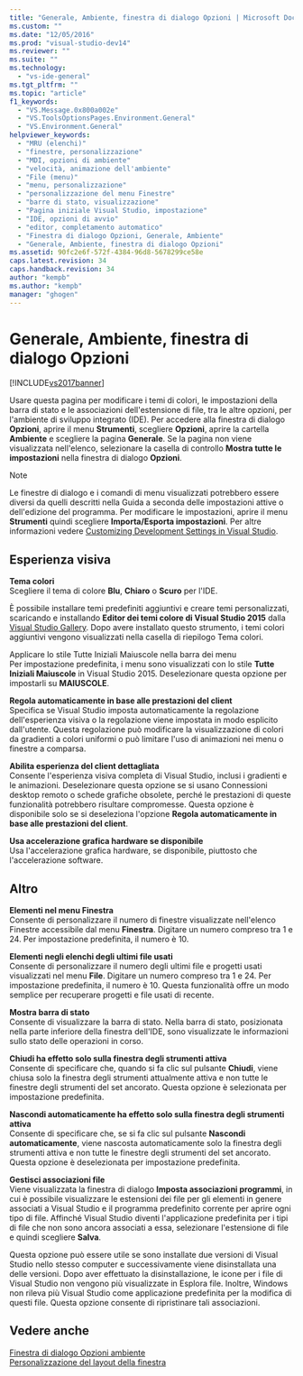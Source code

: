 ```yaml
---
title: "Generale, Ambiente, finestra di dialogo Opzioni | Microsoft Docs"
ms.custom: ""
ms.date: "12/05/2016"
ms.prod: "visual-studio-dev14"
ms.reviewer: ""
ms.suite: ""
ms.technology: 
  - "vs-ide-general"
ms.tgt_pltfrm: ""
ms.topic: "article"
f1_keywords: 
  - "VS.Message.0x800a002e"
  - "VS.ToolsOptionsPages.Environment.General"
  - "VS.Environment.General"
helpviewer_keywords: 
  - "MRU (elenchi)"
  - "finestre, personalizzazione"
  - "MDI, opzioni di ambiente"
  - "velocità, animazione dell'ambiente"
  - "File (menu)"
  - "menu, personalizzazione"
  - "personalizzazione del menu Finestre"
  - "barre di stato, visualizzazione"
  - "Pagina iniziale Visual Studio, impostazione"
  - "IDE, opzioni di avvio"
  - "editor, completamento automatico"
  - "Finestra di dialogo Opzioni, Generale, Ambiente"
  - "Generale, Ambiente, finestra di dialogo Opzioni"
ms.assetid: 90fc2e6f-572f-4384-96d8-5678299ce58e
caps.latest.revision: 34
caps.handback.revision: 34
author: "kempb"
ms.author: "kempb"
manager: "ghogen"
---
```

# Generale, Ambiente, finestra di dialogo Opzioni
[!INCLUDE[vs2017banner](../../code-quality/includes/vs2017banner.md)]

Usare questa pagina per modificare i temi di colori, le impostazioni della barra di stato e le associazioni dell'estensione di file, tra le altre opzioni, per l'ambiente di sviluppo integrato \(IDE\).  Per accedere alla finestra di dialogo **Opzioni**, aprire il menu **Strumenti**, scegliere **Opzioni**, aprire la cartella **Ambiente** e scegliere la pagina **Generale**.  Se la pagina non viene visualizzata nell'elenco, selezionare la casella di controllo **Mostra tutte le impostazioni** nella finestra di dialogo **Opzioni**.  
  
> [!NOTE]
>  Le finestre di dialogo e i comandi di menu visualizzati potrebbero essere diversi da quelli descritti nella Guida a seconda delle impostazioni attive o dell'edizione del programma.  Per modificare le impostazioni, aprire il menu **Strumenti** quindi scegliere **Importa\/Esporta impostazioni**.  Per altre informazioni vedere [Customizing Development Settings in Visual Studio](http://msdn.microsoft.com/it-it/22c4debb-4e31-47a8-8f19-16f328d7dcd3).  
  
## Esperienza visiva  
 **Tema colori**  
 Scegliere il tema di colore **Blu**, **Chiaro** o **Scuro** per l'IDE.  
  
 È possibile installare temi predefiniti aggiuntivi e creare temi personalizzati, scaricando e installando **Editor dei temi colore di Visual Studio 2015** dalla [Visual Studio Gallery](https://visualstudiogallery.msdn.microsoft.com/site/search?f%5B0%5D.Type=RootCategory&f%5B0%5D.Value=tools).  Dopo avere installato questo strumento, i temi colori aggiuntivi vengono visualizzati nella casella di riepilogo Tema colori.  
  
 Applicare lo stile Tutte Iniziali Maiuscole nella barra dei menu  
 Per impostazione predefinita, i menu sono visualizzati con lo stile **Tutte Iniziali Maiuscole** in Visual Studio 2015.  Deselezionare questa opzione per impostarli su **MAIUSCOLE**.  
  
 **Regola automaticamente in base alle prestazioni del client**  
 Specifica se Visual Studio imposta automaticamente la regolazione dell'esperienza visiva o la regolazione viene impostata in modo esplicito dall'utente.  Questa regolazione può modificare la visualizzazione di colori da gradienti a colori uniformi o può limitare l'uso di animazioni nei menu o finestre a comparsa.  
  
 **Abilita esperienza del client dettagliata**  
 Consente l'esperienza visiva completa di Visual Studio, inclusi i gradienti e le animazioni.  Deselezionare questa opzione se si usano Connessioni desktop remoto o schede grafiche obsolete, perché le prestazioni di queste funzionalità potrebbero risultare compromesse.  Questa opzione è disponibile solo se si deseleziona l'opzione **Regola automaticamente in base alle prestazioni del client**.  
  
 **Usa accelerazione grafica hardware se disponibile**  
 Usa l'accelerazione grafica hardware, se disponibile, piuttosto che l'accelerazione software.  
  
## Altro  
 **Elementi nel menu Finestra**  
 Consente di personalizzare il numero di finestre visualizzate nell'elenco Finestre accessibile dal menu **Finestra**.  Digitare un numero compreso tra 1 e 24.  Per impostazione predefinita, il numero è 10.  
  
 **Elementi negli elenchi degli ultimi file usati**  
 Consente di personalizzare il numero degli ultimi file e progetti usati visualizzati nel menu **File**.  Digitare un numero compreso tra 1 e 24.  Per impostazione predefinita, il numero è 10.  Questa funzionalità offre un modo semplice per recuperare progetti e file usati di recente.  
  
 **Mostra barra di stato**  
 Consente di visualizzare la barra di stato.  Nella barra di stato, posizionata nella parte inferiore della finestra dell'IDE, sono visualizzate le informazioni sullo stato delle operazioni in corso.  
  
 **Chiudi ha effetto solo sulla finestra degli strumenti attiva**  
 Consente di specificare che, quando si fa clic sul pulsante **Chiudi**, viene chiusa solo la finestra degli strumenti attualmente attiva e non tutte le finestre degli strumenti del set ancorato.  Questa opzione è selezionata per impostazione predefinita.  
  
 **Nascondi automaticamente ha effetto solo sulla finestra degli strumenti attiva**  
 Consente di specificare che, se si fa clic sul pulsante **Nascondi automaticamente**, viene nascosta automaticamente solo la finestra degli strumenti attiva e non tutte le finestre degli strumenti del set ancorato.  Questa opzione è deselezionata per impostazione predefinita.  
  
 **Gestisci associazioni file**  
 Viene visualizzata la finestra di dialogo **Imposta associazioni programmi**, in cui è possibile visualizzare le estensioni dei file per gli elementi in genere associati a Visual Studio e il programma predefinito corrente per aprire ogni tipo di file.  Affinché Visual Studio diventi l'applicazione predefinita per i tipi di file che non sono ancora associati a essa, selezionare l'estensione di file e quindi scegliere **Salva**.  
  
 Questa opzione può essere utile se sono installate due versioni di Visual Studio nello stesso computer e successivamente viene disinstallata una delle versioni.  Dopo aver effettuato la disinstallazione, le icone per i file di Visual Studio non vengono più visualizzate in Esplora file.  Inoltre, Windows non rileva più Visual Studio come applicazione predefinita per la modifica di questi file.  Questa opzione consente di ripristinare tali associazioni.  
  
## Vedere anche  
 [Finestra di dialogo Opzioni ambiente](../../ide/reference/environment-options-dialog-box.md)   
 [Personalizzazione del layout della finestra](../../ide/customizing-window-layouts-in-visual-studio.md)